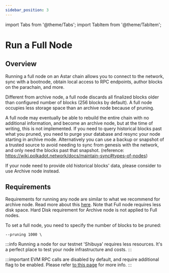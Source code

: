 ```yaml
---
sidebar_position: 3
---
```


import Tabs from '@theme/Tabs';
import TabItem from '@theme/TabItem';

# Run a Full Node

## Overview

Running a full node on an Astar chain allows you to connect to the network, sync with a bootnode, obtain local access to RPC endpoints, author blocks on the parachain, and more.

Different from archive node, a full node discards all finalized blocks older than configured number of blocks (256 blocks by default).
A full node occupies less storage space than an archive node because of pruning.

A full node may eventually be able to rebuild the entire chain with no additional information, and become an archive node, but at the time of writing, this is not implemented. If you need to query historical blocks past what you pruned, you need to purge your database and resync your node starting in archive mode. Alternatively you can use a backup or snapshot of a trusted source to avoid needing to sync from genesis with the network, and only need the blocks past that snapshot. (reference: https://wiki.polkadot.network/docs/maintain-sync#types-of-nodes)

If your node need to provide old historical blocks' data, please consider to use Archive node instead.

## Requirements

Requirements for running any node are similar to what we recommend for archive node. Read more about this [here](/docs/nodes/archive-node/#requirements).
Note that Full node requires less disk space. Hard Disk requirement for Archive node is not applied to Full nodes.

To set a full node, you need to specify the number of blocks to be pruned:
```
--pruning 1000 \
```

:::info
Running a node for our testnet 'Shibuya' requires less resources. It's a perfect place to test your node infrastructure and costs.
:::

:::important
EVM RPC calls are disabled by default, and require additional flag to be enabled. Please refer [to this page](/docs/build/EVM/developer-tooling/own-RPC) for more info.
:::
